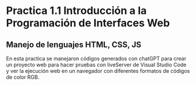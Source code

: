# Practica 1.1 Introducción a la Programación de Interfaces Web

## Manejo de lenguajes HTML, CSS, JS

En esta practica se manejaron códigos generados con chatGPT para crear un proyecto web para hacer pruebas con liveServer de Visual Studio Code y ver la ejecución web en un navegador con diferentes formatos de códigos de color RGB.
